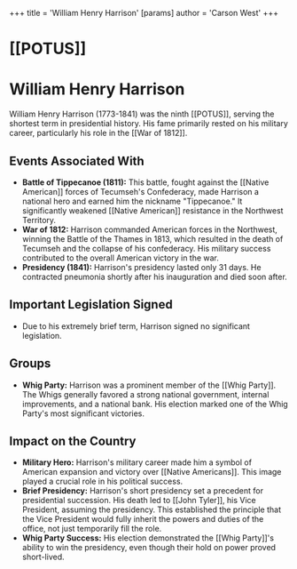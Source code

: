 +++
 title = 'William Henry Harrison'
[params]
	author = 'Carson West'
+++
# [[POTUS]]
# William Henry Harrison

William Henry Harrison (1773-1841) was the ninth [[POTUS]], serving the shortest term in presidential history. His fame primarily rested on his military career, particularly his role in the [[War of 1812]].

## Events Associated With

*   **Battle of Tippecanoe (1811):** This battle, fought against the [[Native American]] forces of Tecumseh's Confederacy, made Harrison a national hero and earned him the nickname "Tippecanoe." It significantly weakened [[Native American]] resistance in the Northwest Territory.
*   **War of 1812:** Harrison commanded American forces in the Northwest, winning the Battle of the Thames in 1813, which resulted in the death of Tecumseh and the collapse of his confederacy. His military success contributed to the overall American victory in the war.
*   **Presidency (1841):** Harrison's presidency lasted only 31 days. He contracted pneumonia shortly after his inauguration and died soon after.

## Important Legislation Signed

*   Due to his extremely brief term, Harrison signed no significant legislation.

## Groups

*   **Whig Party:** Harrison was a prominent member of the [[Whig Party]]. The Whigs generally favored a strong national government, internal improvements, and a national bank. His election marked one of the Whig Party's most significant victories.

## Impact on the Country

*   **Military Hero:** Harrison's military career made him a symbol of American expansion and victory over [[Native Americans]]. This image played a crucial role in his political success.
*   **Brief Presidency:** Harrison's short presidency set a precedent for presidential succession. His death led to [[John Tyler]], his Vice President, assuming the presidency. This established the principle that the Vice President would fully inherit the powers and duties of the office, not just temporarily fill the role.
*   **Whig Party Success:** His election demonstrated the [[Whig Party]]'s ability to win the presidency, even though their hold on power proved short-lived.
